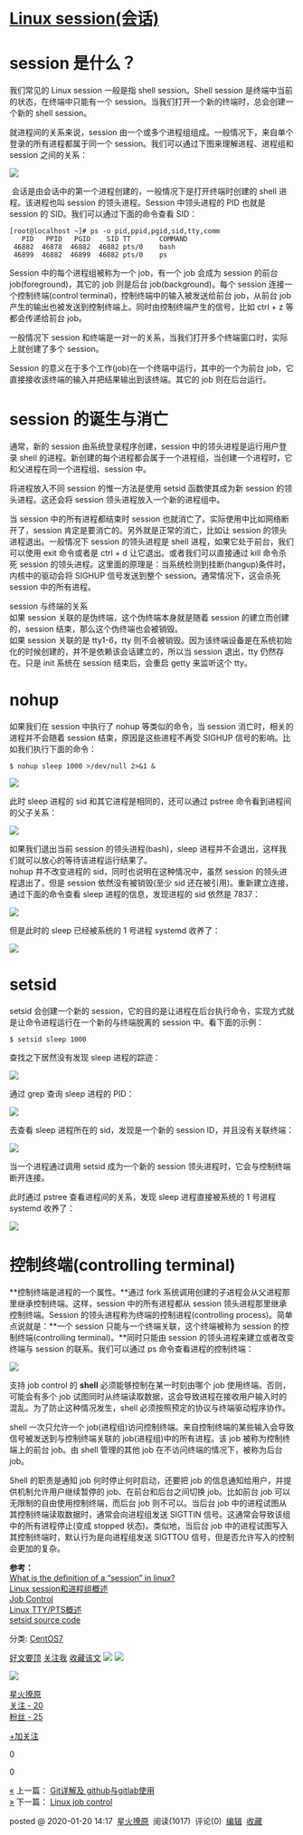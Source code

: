 # [Linux session(会话)](https://www.cnblogs.com/liujunjun/p/12217771.html)

# session 是什么？

我们常见的 Linux session 一般是指 shell session。Shell session 是终端中当前的状态，在终端中只能有一个 session。当我们打开一个新的终端时，总会创建一个新的 shell session。

就进程间的关系来说，session 由一个或多个进程组组成。一般情况下，来自单个登录的所有进程都属于同一个 session。我们可以通过下图来理解进程、进程组和 session 之间的关系：

![](assets/1614998215-b76356ab360effc67df90210229be8a9.png)

 会话是由会话中的第一个进程创建的，一般情况下是打开终端时创建的 shell 进程。该进程也叫 session 的领头进程。Session 中领头进程的 PID 也就是 session 的 SID。我们可以通过下面的命令查看 SID：

```plain
[root@localhost ~]# ps -o pid,ppid,pgid,sid,tty,comm
   PID   PPID   PGID    SID TT       COMMAND
 46882  46878  46882  46882 pts/0    bash
 46899  46882  46899  46882 pts/0    ps
```

Session 中的每个进程组被称为一个 job，有一个 job 会成为 session 的前台 job(foreground)，其它的 job 则是后台 job(background)。每个 session 连接一个控制终端(control terminal)，控制终端中的输入被发送给前台 job，从前台 job 产生的输出也被发送到控制终端上。同时由控制终端产生的信号，比如 ctrl + z 等都会传递给前台 job。

一般情况下 session 和终端是一对一的关系，当我们打开多个终端窗口时，实际上就创建了多个 session。

Session 的意义在于多个工作(job)在一个终端中运行，其中的一个为前台 job，它直接接收该终端的输入并把结果输出到该终端。其它的 job 则在后台运行。

# session 的诞生与消亡

通常，新的 session 由系统登录程序创建，session 中的领头进程是运行用户登录 shell 的进程。新创建的每个进程都会属于一个进程组，当创建一个进程时，它和父进程在同一个进程组、session 中。

将进程放入不同 session 的惟一方法是使用 setsid 函数使其成为新 session 的领头进程。这还会将 session 领头进程放入一个新的进程组中。

当 session 中的所有进程都结束时 session 也就消亡了。实际使用中比如网络断开了，session 肯定是要消亡的。另外就是正常的消亡，比如让 session 的领头进程退出。一般情况下 session 的领头进程是 shell 进程，如果它处于前台，我们可以使用 exit 命令或者是 ctrl + d 让它退出。或者我们可以直接通过 kill 命令杀死 session 的领头进程。这里面的原理是：当系统检测到挂断(hangup)条件时，内核中的驱动会将 SIGHUP 信号发送到整个 session。通常情况下，这会杀死 session 中的所有进程。

session 与终端的关系  
如果 session 关联的是伪终端，这个伪终端本身就是随着 session 的建立而创建的，session 结束，那么这个伪终端也会被销毁。  
如果 session 关联的是 tty1-6，tty 则不会被销毁。因为该终端设备是在系统初始化的时候创建的，并不是依赖该会话建立的，所以当 session 退出，tty 仍然存在。只是 init 系统在 session 结束后，会重启 getty 来监听这个 tty。

# nohup

如果我们在 session 中执行了 nohup 等类似的命令，当 session 消亡时，相关的进程并不会随着 session 结束，原因是这些进程不再受 SIGHUP 信号的影响。比如我们执行下面的命令：

```plain
$ nohup sleep 1000 >/dev/null 2>&1 & 
```

![](assets/1614998215-9b894700ffc3f0b2bd9c343b7e6f1dab.png)

此时 sleep 进程的 sid 和其它进程是相同的，还可以通过 pstree 命令看到进程间的父子关系：

![](assets/1614998215-4cbc0ac4d95437d176f492efe5d1d3b8.png)

如果我们退出当前 session 的领头进程(bash)，sleep 进程并不会退出，这样我们就可以放心的等待该进程运行结果了。  
nohup 并不改变进程的 sid，同时也说明在这种情况中，虽然 session 的领头进程退出了，但是 session 依然没有被销毁(至少 sid 还在被引用)。重新建立连接，通过下面的命令查看 sleep 进程的信息，发现进程的 sid 依然是 7837：

![](assets/1614998215-8c9b3b5e2861dac5b9ebe237f8f14cb2.png)

但是此时的 sleep 已经被系统的 1 号进程 systemd 收养了：

![](assets/1614998215-b099371452b62d3474f96103bdf31d82.png)

# setsid

setsid 会创建一个新的 session，它的目的是让进程在后台执行命令，实现方式就是让命令进程运行在一个新的与终端脱离的 session 中。看下面的示例：

```plain
$ setsid sleep 1000
```

查找之下居然没有发现 sleep 进程的踪迹：

![](assets/1614998215-3dbf5b02cc29f224f02a6d7dddb679b4.png)

通过 grep 查询 sleep 进程的 PID：

![](assets/1614998215-1dd3ac262e65a5f761bdf1b4fbe0aee6.png)

去查看 sleep 进程所在的 sid，发现是一个新的 session ID，并且没有关联终端：

![](assets/1614998215-105e3eeaaa590df7bc678f855a6fe462.png)

当一个进程通过调用 setsid 成为一个新的 session 领头进程时，它会与控制终端断开连接。

此时通过 pstree 查看进程间的关系，发现 sleep 进程直接被系统的 1 号进程 systemd 收养了：

![](assets/1614998215-6be75b074b9c243e1bbdcbd96727c97d.png)

# 控制终端(controlling terminal)

**控制终端是进程的一个属性。**通过 fork 系统调用创建的子进程会从父进程那里继承控制终端。这样，session 中的所有进程都从 session 领头进程那里继承控制终端。Session 的领头进程称为终端的控制进程(controlling process)。简单点说就是：**一个 session 只能与一个终端关联，这个终端被称为 session 的控制终端(controlling terminal)。**同时只能由 session 的领头进程来建立或者改变终端与 session 的联系。我们可以通过 ps 命令查看进程的控制终端：

![](assets/1614998215-abfecdc99ec4e97e71089a5a1e368c7f.png)

支持 job control 的 **shell** 必须能够控制在某一时刻由哪个 job 使用终端。否则，可能会有多个 job 试图同时从终端读取数据，这会导致进程在接收用户输入时的混乱。为了防止这种情况发生，shell 必须按照预定的协议与终端驱动程序协作。

shell 一次只允许一个 job(进程组)访问控制终端。来自控制终端的某些输入会导致信号被发送到与控制终端关联的 job(进程组)中的所有进程。该 job 被称为控制终端上的前台 job。由 shell 管理的其他 job 在不访问终端的情况下，被称为后台 job。

Shell 的职责是通知 job 何时停止何时启动，还要把 job 的信息通知给用户，并提供机制允许用户继续暂停的 job、在前台和后台之间切换 job。比如前台 job 可以无限制的自由使用控制终端，而后台 job 则不可以。当后台 job 中的进程试图从其控制终端读取数据时，通常会向进程组发送 SIGTTIN 信号。这通常会导致该组中的所有进程停止(变成 stopped 状态)。类似地，当后台 job 中的进程试图写入其控制终端时，默认行为是向进程组发送 SIGTTOU 信号，但是否允许写入的控制会更加的复杂。

**参考：**  
[What is the definition of a “session” in linux?](https://superuser.com/questions/651111/what-is-the-definition-of-a-session-in-linux)  
[Linux session和进程组概述](https://segmentfault.com/a/1190000009152815)   
[Job Control](https://www.gnu.org/savannah-checkouts/gnu/libc/manual/html_node/Job-Control.html)  
[Linux TTY/PTS概述](https://segmentfault.com/a/1190000009082089)  
[setsid source code](https://git.kernel.org/pub/scm/utils/util-linux/util-linux.git/plain/sys-utils/setsid.c?id=HEAD)

分类: [CentOS7](https://www.cnblogs.com/liujunjun/category/1609262.html)

[好文要顶](javascript:) [关注我](javascript:) [收藏该文](javascript:) [![](assets/1614998215-3212f7b914cc9773fb30bbf4656405fc.png)](javascript: "分享至新浪微博") [![](assets/1614998215-cb7153d1c13a5d9aef10ebab342f6f71.png)](javascript: "分享至微信")

[![](assets/1614998215-6f6c452d93ffe858a0f3fafcc7875d9a.png)](https://home.cnblogs.com/u/liujunjun/)

[星火撩原](https://home.cnblogs.com/u/liujunjun/)  
[关注 - 20](https://home.cnblogs.com/u/liujunjun/followees/)  
[粉丝 - 25](https://home.cnblogs.com/u/liujunjun/followers/)

[+加关注](javascript:)

0

0

[«](https://www.cnblogs.com/liujunjun/p/12214640.html) 上一篇： [Git详解及 github与gitlab使用](https://www.cnblogs.com/liujunjun/p/12214640.html "发布于 2020-01-19 16:58")  
[»](https://www.cnblogs.com/liujunjun/p/12217779.html) 下一篇： [Linux job control](https://www.cnblogs.com/liujunjun/p/12217779.html "发布于 2020-01-20 14:19")

posted @ 2020-01-20 14:17  [星火撩原](https://www.cnblogs.com/liujunjun/)  阅读(1017)  评论(0)  [编辑](https://i.cnblogs.com/EditPosts.aspx?postid=12217771)  [收藏](javascript:)